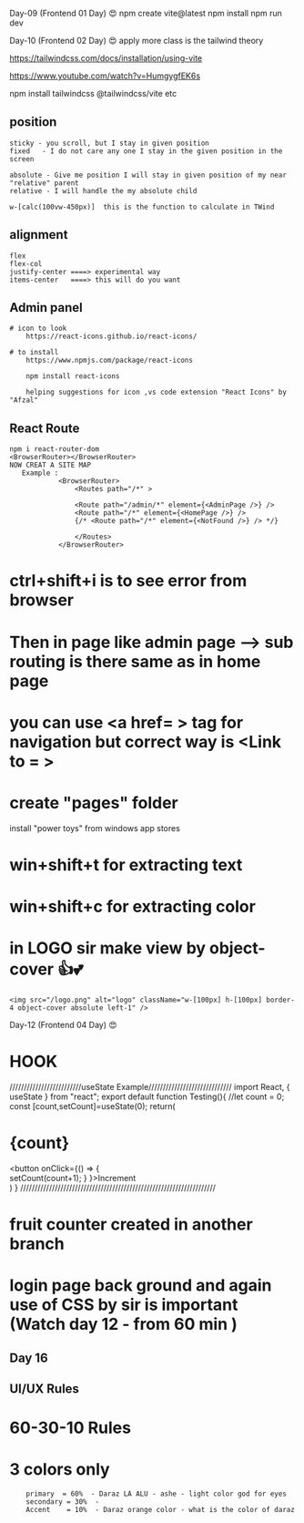 Day-09 (Frontend 01 Day) 😍
npm create vite@latest
    npm install
    npm run dev

Day-10 (Frontend 02 Day) 😍
 apply more class is the tailwind theory <div className='test bod texcol'>
 https://tailwindcss.com/docs/installation/using-vite 

 https://www.youtube.com/watch?v=HumgygfEK6s

 npm install tailwindcss @tailwindcss/vite
 etc
## position
    sticky - you scroll, but I stay in given position
    fixed   - I do not care any one I stay in the given position in the screen

    absolute - Give me position I will stay in given position of my near "relative" parent
    relative - I will handle the my absolute child

    w-[calc(100vw-450px)]  this is the function to calculate in TWind

## alignment
    flex 
    flex-col
    justify-center ====> experimental way
    items-center   ====> this will do you want 
## Admin panel
    # icon to look
        https://react-icons.github.io/react-icons/
    
    # to install
        https://www.npmjs.com/package/react-icons

        npm install react-icons

        helping suggestions for icon ,vs code extension "React Icons" by "Afzal"
## React Route
    npm i react-router-dom
    <BrowserRouter></BrowserRouter>
    NOW CREAT A SITE MAP
       Example :
                <BrowserRouter>
                    <Routes path="/*" >
                    
                    <Route path="/admin/*" element={<AdminPage />} />
                    <Route path="/*" element={<HomePage />} />
                    {/* <Route path="/*" element={<NotFound />} /> */}

                    </Routes>
                </BrowserRouter>
#  ctrl+shift+i is to see error from browser
#  Then in page like admin page --> sub routing is there same as in home page

# you can use <a href= > tag for navigation but correct way is <Link to = >
# create "pages" folder 


install "power toys" from windows app stores 
# win+shift+t  for extracting text
# win+shift+c  for extracting color

# in LOGO sir make view by  object-cover 👍💕            
    <img src="/logo.png" alt="logo" className="w-[100px] h-[100px] border-4 object-cover absolute left-1" /> 


Day-12 (Frontend 04 Day) 😍

# HOOK
/////////////////////////useState Example/////////////////////////////
                import React, { useState } from "react";
                export default function Testing(){
                    //let count = 0;
                    const [count,setCount]=useState(0);
                    return(
                        <div className="w-full h-screen">
                            <h1>{count}</h1>
                            <button onClick={() => {                
                                setCount(count+1);
                                }
                                }>Increment</button>            
                        </div>
                    )
                }
////////////////////////////////////////////////////////////////////

# fruit counter created in another branch

# login page back ground and again use of CSS by  sir is important (Watch day 12 - from 60 min )



## Day 16

## UI/UX Rules 

# 60-30-10 Rules
# 3 colors only 
        primary  = 60%  - Daraz LA ALU - ashe - light color god for eyes
        secondary = 30%  -
        Accent    = 10%  - Daraz orange color - what is the color of daraz         
